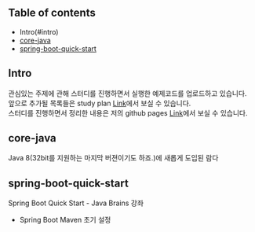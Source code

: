 ## Table of contents
- Intro(#intro)
- [core-java](#core-java)  
- [spring-boot-quick-start](#spring-boot-quick-start)  

## Intro
관심있는 주제에 관해 스터디를 진행하면서 실행한 예제코드를 업로드하고 있습니다.  
앞으로 추가될 목록들은 study plan [Link](https://github.com/moregorenine/study/projects/2)에서 보실 수 있습니다.  
스터디를 진행하면서 정리한 내용은 저의 github pages [Link](https://moregorenine.github.io)에서 보실 수 있습니다.

## core-java
Java 8(32bit를 지원하는 마지막 버젼이기도 하죠.)에 새롭게 도입된 람다  

## spring-boot-quick-start
Spring Boot Quick Start - Java Brains 강좌  
- Spring Boot Maven 초기 설정  

